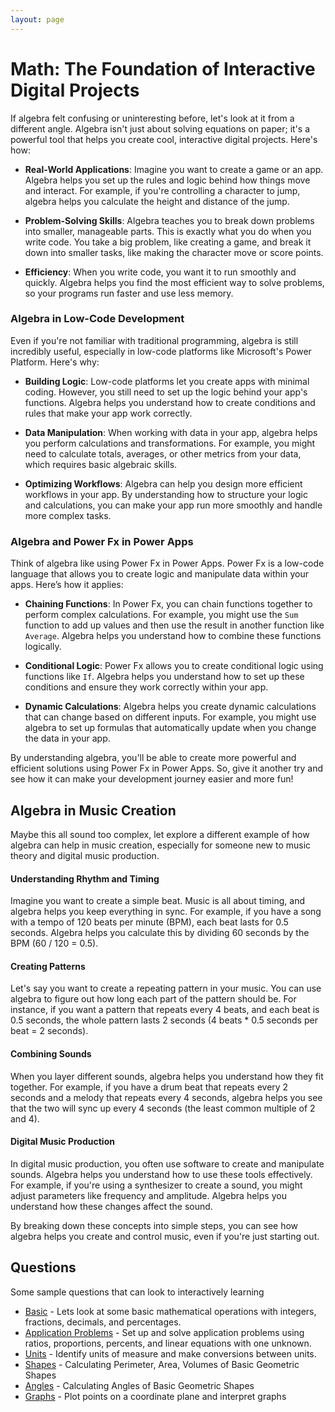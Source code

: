 ```yaml
---
layout: page
---
```


# Math: The Foundation of Interactive Digital Projects

If algebra felt confusing or uninteresting before, let's look at it from a different angle. Algebra isn't just about solving equations on paper; it's a powerful tool that helps you create cool, interactive digital projects. Here's how:

- **Real-World Applications**: Imagine you want to create a game or an app. Algebra helps you set up the rules and logic behind how things move and interact. For example, if you're controlling a character to jump, algebra helps you calculate the height and distance of the jump.

- **Problem-Solving Skills**: Algebra teaches you to break down problems into smaller, manageable parts. This is exactly what you do when you write code. You take a big problem, like creating a game, and break it down into smaller tasks, like making the character move or score points.

- **Efficiency**: When you write code, you want it to run smoothly and quickly. Algebra helps you find the most efficient way to solve problems, so your programs run faster and use less memory.

### Algebra in Low-Code Development

Even if you're not familiar with traditional programming, algebra is still incredibly useful, especially in low-code platforms like Microsoft's Power Platform. Here's why:

- **Building Logic**: Low-code platforms let you create apps with minimal coding. However, you still need to set up the logic behind your app's functions. Algebra helps you understand how to create conditions and rules that make your app work correctly.

- **Data Manipulation**: When working with data in your app, algebra helps you perform calculations and transformations. For example, you might need to calculate totals, averages, or other metrics from your data, which requires basic algebraic skills.

- **Optimizing Workflows**: Algebra can help you design more efficient workflows in your app. By understanding how to structure your logic and calculations, you can make your app run more smoothly and handle more complex tasks.

### Algebra and Power Fx in Power Apps

Think of algebra like using Power Fx in Power Apps. Power Fx is a low-code language that allows you to create logic and manipulate data within your apps. Here’s how it applies:

- **Chaining Functions**: In Power Fx, you can chain functions together to perform complex calculations. For example, you might use the `Sum` function to add up values and then use the result in another function like `Average`. Algebra helps you understand how to combine these functions logically.

- **Conditional Logic**: Power Fx allows you to create conditional logic using functions like `If`. Algebra helps you understand how to set up these conditions and ensure they work correctly within your app.

- **Dynamic Calculations**: Algebra helps you create dynamic calculations that can change based on different inputs. For example, you might use algebra to set up formulas that automatically update when you change the data in your app.

By understanding algebra, you'll be able to create more powerful and efficient solutions using Power Fx in Power Apps. So, give it another try and see how it can make your development journey easier and more fun!

## Algebra in Music Creation

Maybe this all sound too complex, let explore a different example of how algebra can help in music creation, especially for someone new to music theory and digital music production.

#### Understanding Rhythm and Timing

Imagine you want to create a simple beat. Music is all about timing, and algebra helps you keep everything in sync. For example, if you have a song with a tempo of 120 beats per minute (BPM), each beat lasts for 0.5 seconds. Algebra helps you calculate this by dividing 60 seconds by the BPM (60 / 120 = 0.5).

#### Creating Patterns

Let's say you want to create a repeating pattern in your music. You can use algebra to figure out how long each part of the pattern should be. For instance, if you want a pattern that repeats every 4 beats, and each beat is 0.5 seconds, the whole pattern lasts 2 seconds (4 beats * 0.5 seconds per beat = 2 seconds).

#### Combining Sounds

When you layer different sounds, algebra helps you understand how they fit together. For example, if you have a drum beat that repeats every 2 seconds and a melody that repeats every 4 seconds, algebra helps you see that the two will sync up every 4 seconds (the least common multiple of 2 and 4).

#### Digital Music Production

In digital music production, you often use software to create and manipulate sounds. Algebra helps you understand how to use these tools effectively. For example, if you're using a synthesizer to create a sound, you might adjust parameters like frequency and amplitude. Algebra helps you understand how these changes affect the sound.

By breaking down these concepts into simple steps, you can see how algebra helps you create and control music, even if you're just starting out. 

## Questions

Some sample questions that can look to interactively learning

- [Basic](./basic) - Lets look at some basic mathematical operations with integers, fractions, decimals, and percentages.
- [Application Problems](./application-problems) - Set up and solve application problems using ratios, proportions, percents, and linear equations with one unknown.
- [Units](./units) - Identify units of measure and make conversions between units.
- [Shapes](./shapes) - Calculating Perimeter, Area, Volumes of Basic Geometric Shapes
- [Angles](./angles) - Calculating Angles of Basic Geometric Shapes
- [Graphs](./graphs) - Plot points on a coordinate plane and interpret graphs
